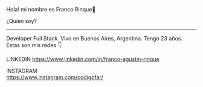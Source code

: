 Hola! mi nombre es Franco Rinque👋

¿Quien soy?
<hr/>
Developer Full Stack.
Vivo en Buenos Aires, Argentina.
Tengo 23 años.
Estas son mis redes 👇

LINKEDIN 
https://www.linkedin.com/in/franco-agustin-rinque

INSTAGRAM  
https://www.instagram.com/codigofar/

